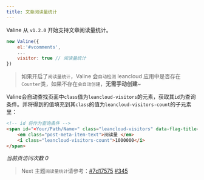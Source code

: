 ```yaml
---
title: 文章阅读量统计
---
```


Valine 从 `v1.2.0` 开始支持文章阅读量统计。

``` js
new Valine({
    el:'#vcomments',
    ...
    visitor: true // 阅读量统计
})
```

> 如果开启了`阅读量统计`，Valine 会`自动检测` leancloud 应用中是否存在`Counter`类，如果不存在`会自动创建`，**无需手动创建**~


Valine会自动查找页面中`class`值为`leancloud-visitors`的元素，获取其`id`为查询条件。并将得到的值填充到其`class`的值为`leancloud-visitors-count`的子元素里：

``` html
<!-- id 将作为查询条件 -->
<span id="<Your/Path/Name>" class="leancloud-visitors" data-flag-title="Your Article Title">
    <em class="post-meta-item-text">阅读量 </em>
    <i class="leancloud-visitors-count">1000000</i>
</span>
```
<span id="/visitor.html" class="leancloud-visitors" data-flag-title="文章阅读量统计">
    <em class="post-meta-item-text"> 当前页访问次数 </em>
    <i class="leancloud-visitors-count">0</i>
</span>

> Next 主题`阅读量统计`请参考：[#7d17575](https://github.com/theme-next/hexo-theme-next/commit/7d17575f01c94188cff7e5caaa122fc0384ffac9) [#345](https://github.com/theme-next/hexo-theme-next/pull/345)